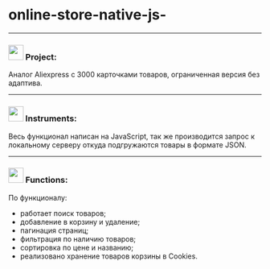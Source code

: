 # online-store-native-js-
 
***
 <h3> <img src="https://github.githubassets.com/images/icons/emoji/unicode/1f4d6.png" width="30"> Project: </h3> Аналог Aliexpress c 3000 карточками товаров, ограниченная версия без адаптива. 

***
<h3> <img src="https://avatars.mds.yandex.net/get-pdb/2836229/f8b496c7-d173-449b-b89f-2465e82576ff/s1200?webp=false" width="30"> Instruments: </h3> 
Весь функционал написан на JavaScript, так же производится запрос к локальному серверу откуда подгружаются товары в формате JSON.

***
<h3> <img src="https://cdn3.iconfinder.com/data/icons/illustricon-tech/512/development.browser.gears.-512.png" width="30">   Functions: </h3>  

По функционалу:
 * работает поиск товаров; 
 * добавление в корзину и удаление;
 * пагинация страниц;
 * фильтрация по наличию товаров;
 * сортировка по цене и названию;
 * реализовано хранение товаров корзины в Cookies.

